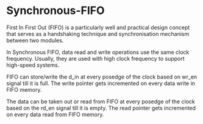 # Synchronous-FIFO
First In First Out (FIFO) is a particularly well and practical design concept that serves as a handshaking technique and synchronisation mechanism between two modules.

In Synchronous FIFO, data read and write operations use the same clock frequency. Usually, they are used with high clock frequency to support high-speed systems.

FIFO can store/write the d_in at every posedge of the clock based on wr_en signal till it is full. The write pointer gets incremented on every data write in FIFO memory.

The data can be taken out or read from FIFO at every posedge of the clock based on the rd_en signal till it is empty. The read pointer gets incremented on every data read from FIFO memory.
